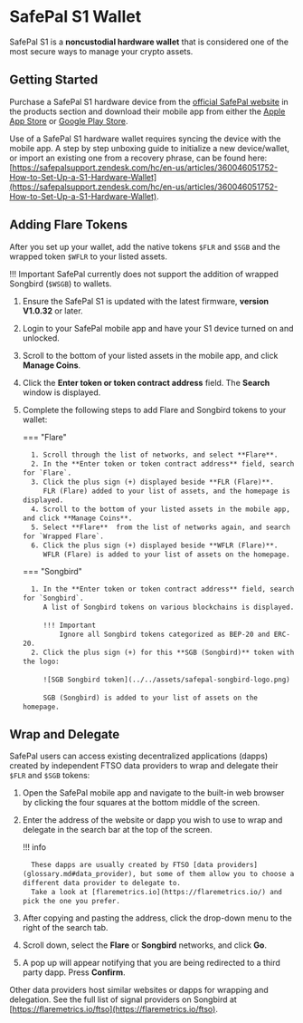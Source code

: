 # SafePal S1 Wallet

SafePal S1 is a **noncustodial hardware wallet** that is considered one of the most secure ways to manage your crypto assets.

## Getting Started

Purchase a SafePal S1 hardware device from the [official SafePal website](https://shop.safepal.io) in the products section and download their mobile app from either the [Apple App Store](https://apps.apple.com/us/app/safepal-wallet/id1548297139) or [Google Play Store](https://play.google.com/store/apps/details?id=io.safepal.wallet).

Use of a SafePal S1 hardware wallet requires syncing the device with the mobile app.
A step by step unboxing guide to initialize a new device/wallet, or import an existing one from a recovery phrase, can be found here: [https://safepalsupport.zendesk.com/hc/en-us/articles/360046051752-How-to-Set-Up-a-S1-Hardware-Wallet](https://safepalsupport.zendesk.com/hc/en-us/articles/360046051752-How-to-Set-Up-a-S1-Hardware-Wallet).

## Adding Flare Tokens

After you set up your wallet, add the native tokens `$FLR` and `$SGB` and the wrapped token `$WFLR` to your listed assets.

!!! Important
    SafePal currently does not support the addition of wrapped Songbird (`$WSGB`) to wallets.

1. Ensure the SafePal S1 is updated with the latest firmware, **version V1.0.32** or later.
2. Login to your SafePal mobile app and have your S1 device turned on and unlocked.
3. Scroll to the bottom of your listed assets in the mobile app, and click **Manage Coins**.
4. Click the **Enter token or token contract address** field.
   The **Search** window is displayed.
5. Complete the following steps to add Flare and Songbird tokens to your wallet:

    === "Flare"

         1. Scroll through the list of networks, and select **Flare**.
         2. In the **Enter token or token contract address** field, search for `Flare`.
         3. Click the plus sign (+) displayed beside **FLR (Flare)**.
            FLR (Flare) added to your list of assets, and the homepage is displayed.
         4. Scroll to the bottom of your listed assets in the mobile app, and click **Manage Coins**.
         5. Select **Flare**  from the list of networks again, and search for `Wrapped Flare`.
         6. Click the plus sign (+) displayed beside **WFLR (Flare)**.
            WFLR (Flare) is added to your list of assets on the homepage.

    === "Songbird"

         1. In the **Enter token or token contract address** field, search for `Songbird`.
            A list of Songbird tokens on various blockchains is displayed.

            !!! Important
                Ignore all Songbird tokens categorized as BEP-20 and ERC-20.
         2. Click the plus sign (+) for this **SGB (Songbird)** token with the logo:

            ![SGB Songbird token](../../assets/safepal-songbird-logo.png)

            SGB (Songbird) is added to your list of assets on the homepage.

## Wrap and Delegate

SafePal users can access existing decentralized applications (dapps) created by independent FTSO data providers to wrap and delegate their `$FLR` and `$SGB` tokens:

1. Open the SafePal mobile app and navigate to the built-in web browser by clicking the four squares at the bottom middle of the screen.
2. Enter the address of the website or dapp you wish to use to wrap and delegate in the search bar at the top of the screen.

    !!! info

         These dapps are usually created by FTSO [data providers](glossary.md#data_provider), but some of them allow you to choose a different data provider to delegate to.
         Take a look at [flaremetrics.io](https://flaremetrics.io/) and pick the one you prefer.

3. After copying and pasting the address, click the drop-down menu to the right of the search tab.
4. Scroll down, select the **Flare** or **Songbird** networks, and click **Go**.
5. A pop up will appear notifying that you are being redirected to a third party dapp. Press **Confirm**.

Other data providers host similar websites or dapps for wrapping and delegation.
See the full list of signal providers on Songbird at [https://flaremetrics.io/ftso](https://flaremetrics.io/ftso).
